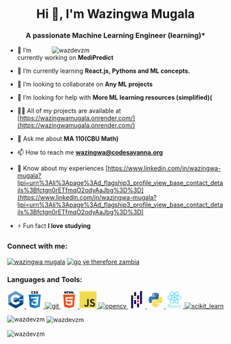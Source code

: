<h1 align="center">Hi 👋, I'm Wazingwa Mugala</h1>
<h3 align="center">A passionate Machine Learning Engineer (learning)*</h3>


<img src="https://cdn.dribbble.com/users/1162077/screenshots/3848914/programmer.gif" alt="wazdevzm" alt="Coding is fun" width="400" align="right" /> 


- 🔭 I’m currently working on **MediPredict**

- 🌱 I’m currently learning **React.js, Pythons and ML concepts.**

- 👯 I’m looking to collaborate on **Any ML projects**

- 🤝 I’m looking for help with **More ML learning resources (simplified)(**

- 👨‍💻 All of my projects are available at [https://wazingwamugala.onrender.com/](https://wazingwamugala.onrender.com/)

- 💬 Ask me about **MA 110(CBU Math)**

- 📫 How to reach me **wazingwa@codesavanna.org**

- 📄 Know about my experiences [https://www.linkedin.com/in/wazingwa-mugala?lipi=urn%3Ali%3Apage%3Ad_flagship3_profile_view_base_contact_details%3Bfctgn0rETfmqO2odyAaJbg%3D%3D](https://www.linkedin.com/in/wazingwa-mugala?lipi=urn%3Ali%3Apage%3Ad_flagship3_profile_view_base_contact_details%3Bfctgn0rETfmqO2odyAaJbg%3D%3D)

- ⚡ Fun fact **I love studying**

<h3 align="left">Connect with me:</h3>
<p align="left">
<a href="https://linkedin.com/in/wazingwa mugala" target="blank"><img align="center" src="https://raw.githubusercontent.com/rahuldkjain/github-profile-readme-generator/master/src/images/icons/Social/linked-in-alt.svg" alt="wazingwa mugala" height="30" width="40" /></a>
<a href="https://www.youtube.com/c/go ye therefore zambia" target="blank"><img align="center" src="https://raw.githubusercontent.com/rahuldkjain/github-profile-readme-generator/master/src/images/icons/Social/youtube.svg" alt="go ye therefore zambia" height="30" width="40" /></a>
</p>

<h3 align="left">Languages and Tools:</h3>
<p align="left"> <a href="https://www.w3schools.com/cpp/" target="_blank" rel="noreferrer"> <img src="https://raw.githubusercontent.com/devicons/devicon/master/icons/cplusplus/cplusplus-original.svg" alt="cplusplus" width="40" height="40"/> </a> <a href="https://www.w3schools.com/css/" target="_blank" rel="noreferrer"> <img src="https://raw.githubusercontent.com/devicons/devicon/master/icons/css3/css3-original-wordmark.svg" alt="css3" width="40" height="40"/> </a> <a href="https://git-scm.com/" target="_blank" rel="noreferrer"> <img src="https://www.vectorlogo.zone/logos/git-scm/git-scm-icon.svg" alt="git" width="40" height="40"/> </a> <a href="https://www.w3.org/html/" target="_blank" rel="noreferrer"> <img src="https://raw.githubusercontent.com/devicons/devicon/master/icons/html5/html5-original-wordmark.svg" alt="html5" width="40" height="40"/> </a> <a href="https://developer.mozilla.org/en-US/docs/Web/JavaScript" target="_blank" rel="noreferrer"> <img src="https://raw.githubusercontent.com/devicons/devicon/master/icons/javascript/javascript-original.svg" alt="javascript" width="40" height="40"/> </a> <a href="https://opencv.org/" target="_blank" rel="noreferrer"> <img src="https://www.vectorlogo.zone/logos/opencv/opencv-icon.svg" alt="opencv" width="40" height="40"/> </a> <a href="https://pandas.pydata.org/" target="_blank" rel="noreferrer"> <img src="https://raw.githubusercontent.com/devicons/devicon/2ae2a900d2f041da66e950e4d48052658d850630/icons/pandas/pandas-original.svg" alt="pandas" width="40" height="40"/> </a> <a href="https://www.python.org" target="_blank" rel="noreferrer"> <img src="https://raw.githubusercontent.com/devicons/devicon/master/icons/python/python-original.svg" alt="python" width="40" height="40"/> </a> <a href="https://reactjs.org/" target="_blank" rel="noreferrer"> <img src="https://raw.githubusercontent.com/devicons/devicon/master/icons/react/react-original-wordmark.svg" alt="react" width="40" height="40"/> </a> <a href="https://scikit-learn.org/" target="_blank" rel="noreferrer"> <img src="https://upload.wikimedia.org/wikipedia/commons/0/05/Scikit_learn_logo_small.svg" alt="scikit_learn" width="40" height="40"/> </a> </p>

<p><img align="left" src="https://github-readme-stats.vercel.app/api/top-langs?username=wazdevzm&show_icons=true&locale=en&layout=compact" alt="wazdevzm" /></p>

<p>&nbsp;<img align="center" src="https://github-readme-stats.vercel.app/api?username=wazdevzm&show_icons=true&locale=en" alt="wazdevzm" /></p>

<p><img align="center" src="https://github-readme-streak-stats.herokuapp.com/?user=wazdevzm&" alt="wazdevzm" /></p>
